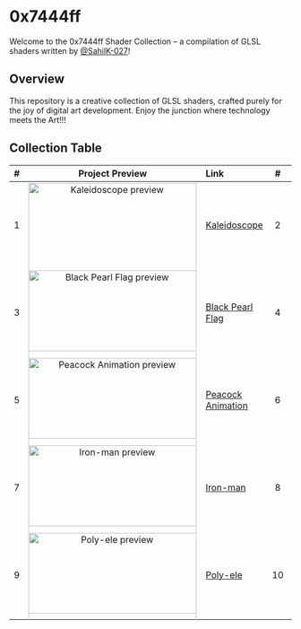 # 0x7444ff

Welcome to the 0x7444ff Shader Collection – a compilation of GLSL shaders written by [@SahilK-027](https://github.com/SahilK-027)!

## Overview

This repository is a creative collection of GLSL shaders, crafted purely for the joy of digital art development. Enjoy the junction where technology meets the Art!!!

## Collection Table

| # | Project Preview | Link | # | Project Preview | Link |
|:-:|:---------------:|:-----|:-:|:---------------:|:-----|
| 1 | <div style="height:150px;"><img src="https://github.com/user-attachments/assets/ed2242dc-a255-469e-a609-29028ec3c5cb" width="300px"  alt="Kaleidoscope preview"></div> | [Kaleidoscope](https://kaleidoscope-sk027.vercel.app/) | 2 | <div style="height:150px;"><img src="https://github.com/user-attachments/assets/d2cff4f6-235a-4ae0-b50d-e51eb931e47e" width="300px" alt="Electric Waves preview"></div> | [Electric Waves](https://electric-waves-sk027.vercel.app/) |
| 3 | <div style="height:150px;"><img src="https://github.com/user-attachments/assets/07ad22c8-601a-44f5-808b-cb13122604a9" width="300px" alt="Black Pearl Flag preview"></div> | [Black Pearl Flag](https://black-pearl-flag-sk027.vercel.app/) | 4 | <div style="height:150px;"><img src="https://github.com/user-attachments/assets/0743b0e1-d85a-4009-9f73-ebebc57fd998" width="300px" alt="Abstract Pattern preview"></div> | [Abstract Pattern](https://abstract-pattern-sk027.vercel.app/) |
| 5 | <div style="height:150px;"><img src="https://github.com/user-attachments/assets/785a96bd-8cb3-4862-a26a-ea0e12c8c6a0" width="300px" alt="Peacock Animation preview"></div> | [Peacock Animation](https://peacock-sk027.vercel.app/) | 6 | <div style="height:150px;"><img src="https://github.com/user-attachments/assets/4fd7d86c-79e0-49ca-a920-2f71969d0720" width="300px" alt="Particles-GPGPU preview"></div> | [Particles-GPGPU](https://particles-gpgpu-sk027.vercel.app/) |
| 7 | <div style="height:150px;"><img src="https://github.com/user-attachments/assets/af7d04ea-5627-49d1-83c9-125d81174c65" width="300px" alt="Iron-man preview"></div> | [Iron-man](https://iron-man-sk027.vercel.app/) | 8 | <div style="height:150px;"><img src="https://github.com/user-attachments/assets/8c226685-dcb7-4dbe-a05d-361e1bba1234" width="300px" alt="Space Distortion preview"></div> | [Space Distortion](https://space-distortion-sk027.vercel.app/) |
| 9 | <div style="height:150px;"><img src="https://github.com/user-attachments/assets/3fb973bf-e145-4355-bf01-f667617942d5" width="300px" alt="Poly-ele preview"></div> | [Poly-ele](https://poly-ele-sk027.vercel.app/) | 10 | <div style="height:150px;"><img src="https://github.com/user-attachments/assets/6ee3c124-9e6b-4fd9-bb71-efb7e404cbbe" width="300px" alt="Glowing Phoenix preview"></div> | [Glowing Phoenix](https://glowing-phoenix-sk027.vercel.app/) |
